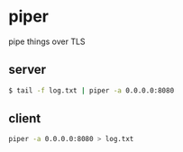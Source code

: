 # piper
pipe things over TLS


## server
```bash
$ tail -f log.txt | piper -a 0.0.0.0:8080
```

## client
```bash
piper -a 0.0.0.0:8080 > log.txt
```
